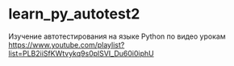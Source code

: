 # learn_py_autotest2
Изучение автотестирования на языке Python по видео урокам https://www.youtube.com/playlist?list=PLB2iiSfKWtvykq9s0plSVI_Du60i0iphU

